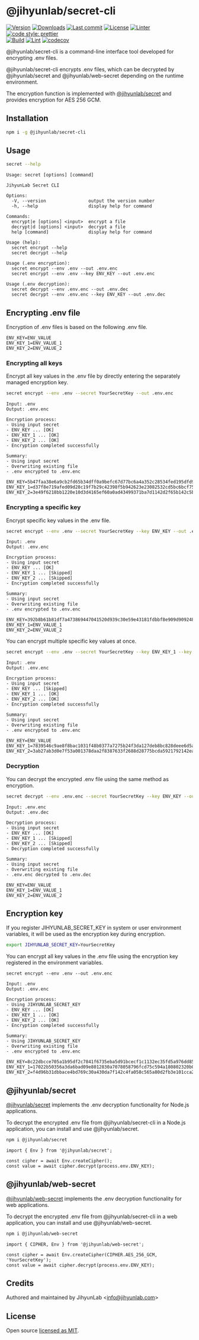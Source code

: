 # @jihyunlab/secret-cli

[![Version](https://img.shields.io/npm/v/@jihyunlab/secret-cli.svg?style=flat-square)](https://www.npmjs.com/package/@jihyunlab/secret-cli?activeTab=versions) [![Downloads](https://img.shields.io/npm/dt/@jihyunlab/secret-cli.svg?style=flat-square)](https://www.npmjs.com/package/@jihyunlab/secret-cli) [![Last commit](https://img.shields.io/github/last-commit/jihyunlab/secret-cli.svg?style=flat-square)](https://github.com/jihyunlab/secret-cli/graphs/commit-activity) [![License](https://img.shields.io/github/license/jihyunlab/secret-cli.svg?style=flat-square)](https://github.com/jihyunlab/secret-cli/blob/master/LICENSE) [![Linter](https://img.shields.io/badge/linter-eslint-blue?style=flat-square)](https://eslint.org) [![code style: prettier](https://img.shields.io/badge/code_style-prettier-ff69b4.svg?style=flat-square)](https://github.com/prettier/prettier)\
[![Build](https://github.com/jihyunlab/secret-cli/actions/workflows/build.yml/badge.svg)](https://github.com/jihyunlab/secret-cli/actions/workflows/build.yml) [![Lint](https://github.com/jihyunlab/secret-cli/actions/workflows/lint.yml/badge.svg)](https://github.com/jihyunlab/secret-cli/actions/workflows/lint.yml) [![codecov](https://codecov.io/gh/jihyunlab/secret-cli/graph/badge.svg?token=6J20G3LCG3)](https://codecov.io/gh/jihyunlab/secret-cli)

@jihyunlab/secret-cli is a command-line interface tool developed for encrypting .env files.

@jihyunlab/secret-cli encrypts .env files, which can be decrypted by @jihyunlab/secret and @jihyunlab/web-secret depending on the runtime environment.

The encryption function is implemented with [@jihyunlab/secret](https://www.npmjs.com/package/@jihyunlab/secret) and provides encryption for AES 256 GCM.

## Installation

```bash
npm i -g @jihyunlab/secret-cli
```

## Usage

```bash
secret --help
```

```
Usage: secret [options] [command]

JihyunLab Secret CLI

Options:
  -V, --version                output the version number
  -h, --help                   display help for command

Commands:
  encrypt|e [options] <input>  encrypt a file
  decrypt|d [options] <input>  decrypt a file
  help [command]               display help for command

Usage (help):
  secret encrypt --help
  secret decrypt --help

Usage (.env encryption):
  secret encrypt --env .env --out .env.enc
  secret encrypt --env .env --key ENV_KEY --out .env.enc

Usage (.env decryption):
  secret decrypt --env .env.enc --out .env.dec
  secret decrypt --env .env.enc --key ENV_KEY --out .env.dec
```

## Encrypting .env file

Encryption of .env files is based on the following .env file.

```
ENV_KEY=ENV_VALUE
ENV_KEY_1=ENV_VALUE_1
ENV_KEY_2=ENV_VALUE_2
```

### Encrypting all keys

Encrypt all key values in the .env file by directly entering the separately managed encryption key.

```bash
secret encrypt --env .env --secret YourSecretKey --out .env.enc
```

```
Input: .env
Output: .env.enc

Encryption process:
- Using input secret
- ENV_KEY ... [OK]
- ENV_KEY_1 ... [OK]
- ENV_KEY_2 ... [OK]
- Encryption completed successfully

Summary:
- Using input secret
- Overwriting existing file
- .env encrypted to .env.enc
```

```
ENV_KEY=5b47faa38e6a9cb2fd65b34dff0a9befc67d77bc6a4a352c28534fed195dfd9ca1f9917af8
ENV_KEY_1=d37f8e719afed09d28c19f7b29c42398f5b942623e23082532cd5bc6bcf75625bf73a4104e38a7
ENV_KEY_2=3e49f6218bb1220e10d3d4165ef60a0ad43499371ba7d1142d2f65b142c5b96d3dc3a2f0b97244
```

### Encrypting a specific key

Encrypt specific key values in the .env file.

```bash
secret encrypt --env .env --secret YourSecretKey --key ENV_KEY --out .env.enc
```

```
Input: .env
Output: .env.enc

Encryption process:
- Using input secret
- ENV_KEY ... [OK]
- ENV_KEY_1 ... [Skipped]
- ENV_KEY_2 ... [Skipped]
- Encryption completed successfully

Summary:
- Using input secret
- Overwriting existing file
- .env encrypted to .env.enc
```

```
ENV_KEY=392b8b61b81df7a473869447041520d939c30e59e43181fdbbf8e909d9092481d772c1efd7
ENV_KEY_1=ENV_VALUE_1
ENV_KEY_2=ENV_VALUE_2
```

You can encrypt multiple specific key values at once.

```bash
secret encrypt --env .env --secret YourSecretKey --key ENV_KEY_1 --key ENV_KEY_2 --out .env.enc
```

```
Input: .env
Output: .env.enc

Encryption process:
- Using input secret
- ENV_KEY ... [Skipped]
- ENV_KEY_1 ... [OK]
- ENV_KEY_2 ... [OK]
- Encryption completed successfully

Summary:
- Using input secret
- Overwriting existing file
- .env encrypted to .env.enc
```

```
ENV_KEY=ENV_VALUE
ENV_KEY_1=7839546c9ae8f8bac1031f48b0377a7275b24f3da127deb8bc828deee6d5ac9c29eb72abcb9ee3
ENV_KEY_2=3ab27ab3d0e7f53a001378daa2f8387633f2688d28775bcda5921792142ea1b8359fb0725da659
```

### Decryption

You can decrypt the encrypted .env file using the same method as encryption.

```bash
secret decrypt --env .env.enc --secret YourSecretKey --key ENV_KEY --out .env.dec
```

```
Input: .env.enc
Output: .env.dec

Decryption process:
- Using input secret
- ENV_KEY ... [OK]
- ENV_KEY_1 ... [Skipped]
- ENV_KEY_2 ... [Skipped]
- Decryption completed successfully

Summary:
- Using input secret
- Overwriting existing file
- .env.enc decrypted to .env.dec
```

```
ENV_KEY=ENV_VALUE
ENV_KEY_1=ENV_VALUE_1
ENV_KEY_2=ENV_VALUE_2
```

## Encryption key

If you register JIHYUNLAB_SECRET_KEY in system or user environment variables, it will be used as the encryption key during encryption.

```bash
export JIHYUNLAB_SECRET_KEY=YourSecretKey
```

You can encrypt all key values in the .env file using the encryption key registered in the environment variables.

```
secret encrypt --env .env --out .env.enc
```

```
Input: .env
Output: .env.enc

Encryption process:
- Using JIHYUNLAB_SECRET_KEY
- ENV_KEY ... [OK]
- ENV_KEY_1 ... [OK]
- ENV_KEY_2 ... [OK]
- Encryption completed successfully

Summary:
- Using JIHYUNLAB_SECRET_KEY
- Overwriting existing file
- .env encrypted to .env.enc
```

```
ENV_KEY=8c22dbcce705a1b95df2c7841f6735eba5d91bcecf1c1132ec35fd5a976dd8556763649075
ENV_KEY_1=17022b50356a3da6bad09e8012830a7078058796fcd75c594a180802320b009385761c7ce66208
ENV_KEY_2=f4d96b31dbbace4bd769c30a430da7f142c4fa058c565a80d2fb3e101cca29c0f8bfc106076aaa
```

## @jihyunlab/secret

[@jihyunlab/secret](https://www.npmjs.com/package/@jihyunlab/secret) implements the .env decryption functionality for Node.js applications.

To decrypt the encrypted .env file from @jihyunlab/secret-cli in a Node.js application, you can install and use @jihyunlab/secret.

```bash
npm i @jihyunlab/secret
```

```
import { Env } from '@jihyunlab/secret';

const cipher = await Env.createCipher();
const value = await cipher.decrypt(process.env.ENV_KEY);
```

## @jihyunlab/web-secret

[@jihyunlab/web-secret](https://www.npmjs.com/package/@jihyunlab/web-secret) implements the .env decryption functionality for web applications.

To decrypt the encrypted .env file from @jihyunlab/secret-cli in a web application, you can install and use @jihyunlab/web-secret.

```bash
npm i @jihyunlab/web-secret
```

```
import { CIPHER, Env } from '@jihyunlab/web-secret';

const cipher = await Env.createCipher(CIPHER.AES_256_GCM, 'YourSecretKey');
const value = await cipher.decrypt(process.env.ENV_KEY);
```

## Credits

Authored and maintained by JihyunLab <<info@jihyunlab.com>>

## License

Open source [licensed as MIT](https://github.com/jihyunlab/secret-cli/blob/master/LICENSE).
